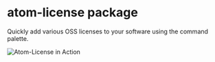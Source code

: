 # atom-license package

Quickly add various OSS licenses to your software using the command palette.

![Atom-License in Action](http://share.amerine.net/atomlicense.gif)
